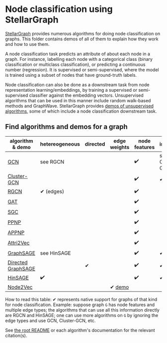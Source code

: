 # Node classification using StellarGraph

[StellarGraph](https://github.com/stellargraph/stellargraph) provides numerous algorithms for doing node classification on graphs. This folder contains demos of all of them to explain how they work and how to use them.

A node classification task predicts an attribute of about each node in a graph. For instance, labelling each node with a categorical class (binary classification or multiclass classification), or predicting a continuous number (regression). It is supervised or semi-supervised, where the model is trained using a subset of nodes that have ground-truth labels.

Node classification can also be done as a downstream task from node representation learning/embeddings, by training a supervised or semi-supervised classifier against the embedding vectors. Unsupervised algorithms that can be used in this manner include random walk-based methods and GraphWave. StellarGraph provides [demos of unsupervised algorithms](../embeddings), some of which include a node classification downstream task.

## Find algorithms and demos for a graph

| algorithm & demo                         | hetereogeneous | directed | edge weights                | node features | inductive                     |
|------------------------------------------|----------------|----------|-----------------------------|---------------|-------------------------------|
| [GCN][gcn]                               | see RGCN       |          |                             | ✔️             | see Cluster-GCN               |
| [Cluster-GCN][cluster-gcn]               |                |          |                             | ✔️             | ✔                             |
| [RGCN][rgcn]                             | ✔ (edges)️      |          |                             | ✔️             |                               |
| [GAT][gat]                               |                |          |                             | ✔️             |                               |
| [SGC][sgc]                               |                |          |                             | ✔️             |                               |
| [PPNP][ppnp]                             |                |          |                             | ✔️             |                               |
| [APPNP][ppnp]                            |                |          |                             | ✔️             |                               |
| [Attri2Vec][attri2vec]                   |                |          |                             | ✔️             |                               |
| [GraphSAGE][graphsage]                   | see HinSAGE    |          |                             | ✔️             | ✔ [demo][graphsage-inductive] |
| [Directed GraphSAGE][graphsage-directed] |                | ✔        |                             | ✔️             | ✔                             |
| [HinSAGE][hinsage]                       | ✔️              |          |                             | ✔️             | ✔                             |
| [Node2Vec][node2vec]                     |                |          | ✔ [demo][node2vec-weighted] |               |                               |

How to read this table: ✔ represents native support for graphs of that kind for node classification. Example: suppose graph `G` has node features and multiple edge types; the algorithms that can use all this information directly are RGCN and HinSAGE; one can use more algorithms on `G` by ignoring the edge types and use GCN, Cluster-GCN, etc.

[gcn]: gcn/gcn-cora-node-classification-example.ipynb
[cluster-gcn]: cluster-gcn/cluster-gcn-node-classification.ipynb
[rgcn]: rgcn/rgcn-aifb-node-classification-example.ipynb
[gat]: gat/gat-cora-node-classification-example.ipynb
[sgc]: sgc/sgc-node-classification-example.ipynb
[ppnp]: ppnp/ppnp-cora-node-classification-example.ipynb
[attri2vec]: attri2vec/attri2vec-citeseer-node-classification-example.ipynb
[graphsage]: graphsage/graphsage-cora-node-classification-example.ipynb
[graphsage-inductive]: graphsage/graphsage-pubmed-inductive-node-classification-example.ipynb
[graphsage-directed]: graphsage/directed-graphsage-on-cora-example.ipynb
[hinsage]: hinsage/README.md
[node2vec]: node2vec/stellargraph-node2vec-node-classification.ipynb
[node2vec-weighted]: node2vec/stellargraph-node2vec-weighted-random-walks.ipynb

See [the root README](../../README.md) or each algorithm's documentation for the relevant citation(s).
